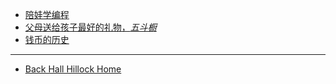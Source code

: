 <!-- docs/_sidebar.md -->

* [陪娃学编程](/docs/KidsStudyProgram.md)
* [父母送给孩子最好的礼物，*五斗橱*](/docs/WuDouChu.md)
* [钱币的历史](/docs/CoinHistroy.md)


***
* <i class="fa fa-home" aria-hidden="true"></i> [Back Hall Hillock Home](http://hallhillock.com)
